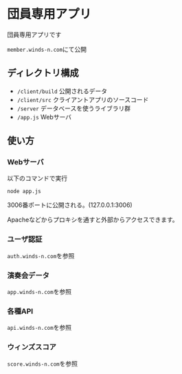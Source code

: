 # 団員専用アプリ

団員専用アプリです

`member.winds-n.com`にて公開

## ディレクトリ構成

- `/client/build` 公開されるデータ
- `/client/src` クライアントアプリのソースコード
- `/server` データベースを使うライブラリ群
- `/app.js` Webサーバ

## 使い方

### Webサーバ

以下のコマンドで実行
```
node app.js
```
3006番ポートに公開される。(127.0.0.1:3006)

Apacheなどからプロキシを通すと外部からアクセスできます。

### ユーザ認証

`auth.winds-n.com`を参照

### 演奏会データ

`app.winds-n.com`を参照

### 各種API

`api.winds-n.com`を参照

### ウィンズスコア

`score.winds-n.com`を参照